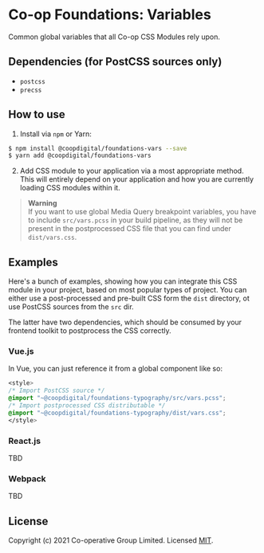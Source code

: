 # Co-op Foundations: Variables
Common global variables that all Co-op CSS Modules rely upon.

## Dependencies (for PostCSS sources only)
- `postcss`
- `precss`

## How to use
1. Install via `npm` or Yarn:
  ```bash
  $ npm install @coopdigital/foundations-vars --save
  $ yarn add @coopdigital/foundations-vars
  ```
2. Add CSS module to your application via a most appropriate method. This will entirely depend on your application and how you are currently loading CSS modules within it.

> **Warning**  
> If you want to use global Media Query breakpoint variables, you have to include `src/vars.pcss` in your build pipeline, as they will not be present in the postprocessed CSS file that you can find under `dist/vars.css`.

## Examples
Here's a bunch of examples, showing how you can integrate this CSS module in your project, based on most popular types of project. You can either use a post-processed and pre-built CSS form the `dist` directory, ot use PostCSS sources from the `src` dir.

The latter have two dependencies, which should be consumed by your frontend toolkit to postprocess the CSS correctly.

### Vue.js
In Vue, you can just reference it from a global component like so:
```css
<style>
/* Import PostCSS source */
@import "~@coopdigital/foundations-typography/src/vars.pcss";
/* Import postprocessed CSS distributable */
@import "~@coopdigital/foundations-typography/dist/vars.css";
</style>
```

### React.js
TBD

### Webpack
TBD


## License
Copyright (c) 2021 Co-operative Group Limited.
Licensed [MIT](https://github.com/coopdigital/coop-frontend/blob/master/LICENSE).

